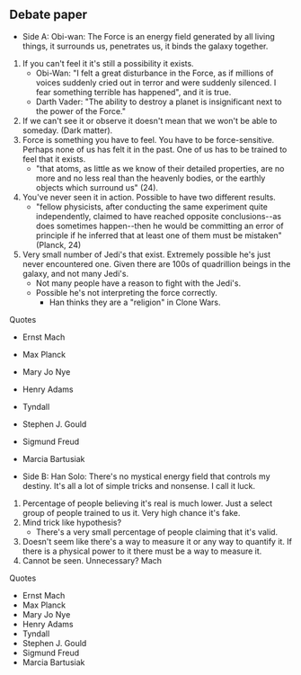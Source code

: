 ## Debate paper

- Side A: Obi-wan: The Force is an energy field generated by all living things, it surrounds us, penetrates us, it binds the galaxy together.

1. If you can't feel it it's still a possibility it exists.
    - Obi-Wan: "I felt a great disturbance in the Force, as if millions of voices suddenly cried out in terror and were suddenly silenced. I fear something terrible has happened", and it is true.
    - Darth Vader: "The ability to destroy a planet is insignificant next to the power of the Force."
2. If we can't see it or observe it doesn't mean that we won't be able to someday. (Dark matter).
3. Force is something you have to feel. You have to be force-sensitive. Perhaps none of us has felt it in the past. One of us has to be trained to feel that it exists.
    - "that atoms, as little as we know of their detailed properties, are no more and no less real than the heavenly bodies, or the earthly objects which surround us" (24).
4. You've never seen it in action. Possible to have two different results.
    - "fellow physicists, after conducting the same experiment quite independently, claimed to have reached opposite conclusions--as does sometimes happen--then he would be committing an error of principle if he inferred that at least one of them must be mistaken" (Planck, 24)
5. Very small number of Jedi's that exist. Extremely possible he's just never encountered one. Given there are 100s of quadrillion beings in the galaxy, and not many Jedi's.
    - Not many people have a reason to fight with the Jedi's.
    - Possible he's not interpreting the force correctly.
        - Han thinks they are a "religion" in Clone Wars.

Quotes

- Ernst Mach
- Max Planck
- Mary Jo Nye
- Henry Adams
- Tyndall
- Stephen J. Gould
- Sigmund Freud
- Marcia Bartusiak

- Side B: Han Solo: There's no mystical energy field that controls my destiny.  It's all a lot of simple tricks and nonsense.  I call it luck. 

1. Percentage of people believing it's real is much lower. Just a select group of people trained to us it. Very high chance it's fake.
2. Mind trick like hypothesis?
    - There's a very small percentage of people claiming that it's valid.
3. Doesn't seem like there's a way to measure it or any way to quantify it. If there is a physical power to it there must be a way to measure it.
4. Cannot be seen. Unnecessary? Mach

Quotes

- Ernst Mach
- Max Planck
- Mary Jo Nye
- Henry Adams
- Tyndall
- Stephen J. Gould
- Sigmund Freud
- Marcia Bartusiak